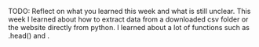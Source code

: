 TODO: Reflect on what you learned this week and what is still unclear.
This week I learned about how to extract data from a downloaded csv folder or the website directly from python. I learned about a lot of functions such as .head() and .
